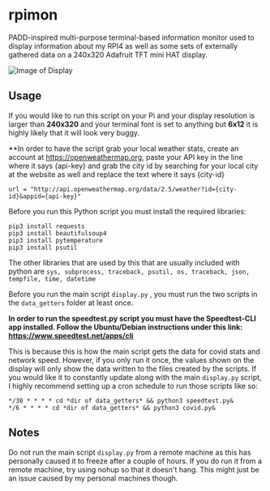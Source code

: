 # rpimon

PADD-inspired multi-purpose terminal-based information monitor used to display information about my RPI4 as well as some sets of externally gathered data on a 240x320 Adafruit TFT mini HAT display.

![Image of Display](https://i.imgur.com/n2DbC6M.jpg)

## Usage

If you would like to run this script on your Pi and your display resolution is larger than **240x320** and your terminal font is set to anything but **6x12** it is highly likely that it will look very buggy.

**In order to have the script grab your local weather stats, create an account at https://openweathermap.org, paste your API key in the line where it says {api-key} and grab the city id by searching for your local city at the website as well and replace the text where it says {city-id}
```
url = "http://api.openweathermap.org/data/2.5/weather?id={city-id}&appid={api-key}"
```

Before you run this Python script you must install the required libraries:
```
pip3 install requests
pip3 install beautifulsoup4
pip3 install pytemperature
pip3 install psutil
```
The other libraries that are used by this that are usually included with python are `sys, subprocess, traceback, psutil, os, traceback, json, tempfile, time, datetime`

Before you run the main script `display.py` , you must run the two scripts in the `data_getters` folder at least once. 

**In order to run the speedtest.py script you must have the Speedtest-CLI app installed. Follow the Ubuntu/Debian instructions under this link: https://www.speedtest.net/apps/cli**

This is because this is how the main script gets the data for covid stats and network speed. However, if you only run it once, the values shown on the display will only show the data written to the files created by the scripts. If you would like it to constantly update along with the main `display.py` script, I highly recommend setting up a cron schedule to run those scripts like so:
```
*/30 * * * * cd *dir of data_getters* && python3 speedtest.py&
*/6 * * * * cd *dir of data_getters* && python3 covid.py&
```
## Notes
Do not run the main script `display.py` from a remote machine as this has personally caused it to freeze after a couple of hours. If you do run it from a remote machine, try using nohup so that it doesn't hang. This might just be an issue caused by my personal machines though.
